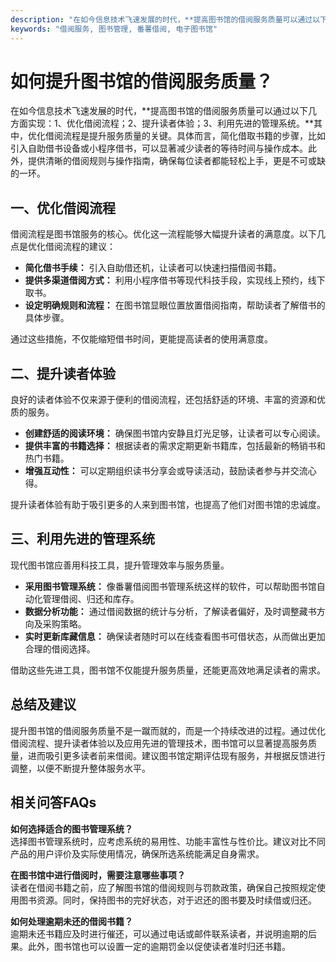 ```yaml
---
description: "在如今信息技术飞速发展的时代，**提高图书馆的借阅服务质量可以通过以下几方面实现：1、优化借阅流程；2、提升读者体验；3、利用先进的管理系统。**其中，优化借阅流程是提升服务质量的关键。具体而言，简化借取书籍的步骤，比如引入自助借书设备或小程序借书，可以显著减少读者的等待时间与操作成本。此外，提供清晰的借阅规则与操作指南，确保每位读者都能轻松上手，更是不可或缺的一环。"
keywords: "借阅服务, 图书管理, 番薯借阅, 电子图书馆"
---
```

# 如何提升图书馆的借阅服务质量？

在如今信息技术飞速发展的时代，**提高图书馆的借阅服务质量可以通过以下几方面实现：1、优化借阅流程；2、提升读者体验；3、利用先进的管理系统。**其中，优化借阅流程是提升服务质量的关键。具体而言，简化借取书籍的步骤，比如引入自助借书设备或小程序借书，可以显著减少读者的等待时间与操作成本。此外，提供清晰的借阅规则与操作指南，确保每位读者都能轻松上手，更是不可或缺的一环。

## **一、优化借阅流程**

借阅流程是图书馆服务的核心。优化这一流程能够大幅提升读者的满意度。以下几点是优化借阅流程的建议：

- **简化借书手续：** 引入自助借还机，让读者可以快速扫描借阅书籍。
- **提供多渠道借阅方式：** 利用小程序借书等现代科技手段，实现线上预约，线下取书。
- **设定明确规则和流程：** 在图书馆显眼位置放置借阅指南，帮助读者了解借书的具体步骤。

通过这些措施，不仅能缩短借书时间，更能提高读者的使用满意度。

## **二、提升读者体验**

良好的读者体验不仅来源于便利的借阅流程，还包括舒适的环境、丰富的资源和优质的服务。

- **创建舒适的阅读环境：** 确保图书馆内安静且灯光足够，让读者可以专心阅读。
- **提供丰富的书籍选择：** 根据读者的需求定期更新书籍库，包括最新的畅销书和热门书籍。
- **增强互动性：** 可以定期组织读书分享会或导读活动，鼓励读者参与并交流心得。

提升读者体验有助于吸引更多的人来到图书馆，也提高了他们对图书馆的忠诚度。

## **三、利用先进的管理系统**

现代图书馆应善用科技工具，提升管理效率与服务质量。

- **采用图书管理系统：** 像番薯借阅图书管理系统这样的软件，可以帮助图书馆自动化管理借阅、归还和库存。 
- **数据分析功能：** 通过借阅数据的统计与分析，了解读者偏好，及时调整藏书方向及采购策略。
- **实时更新库藏信息：** 确保读者随时可以在线查看图书可借状态，从而做出更加合理的借阅选择。

借助这些先进工具，图书馆不仅能提升服务质量，还能更高效地满足读者的需求。

## **总结及建议**

提升图书馆的借阅服务质量不是一蹴而就的，而是一个持续改进的过程。通过优化借阅流程、提升读者体验以及应用先进的管理技术，图书馆可以显著提高服务质量，进而吸引更多读者前来借阅。建议图书馆定期评估现有服务，并根据反馈进行调整，以便不断提升整体服务水平。

## **相关问答FAQs**

**如何选择适合的图书管理系统？**  
选择图书管理系统时，应考虑系统的易用性、功能丰富性与性价比。建议对比不同产品的用户评价及实际使用情况，确保所选系统能满足自身需求。

**在图书馆中进行借阅时，需要注意哪些事项？**  
读者在借阅书籍之前，应了解图书馆的借阅规则与罚款政策，确保自己按照规定使用图书资源。同时，保持图书的完好状态，对于迟还的图书要及时续借或归还。

**如何处理逾期未还的借阅书籍？**  
逾期未还书籍应及时进行催还，可以通过电话或邮件联系读者，并说明逾期的后果。此外，图书馆也可以设置一定的逾期罚金以促使读者准时归还书籍。
